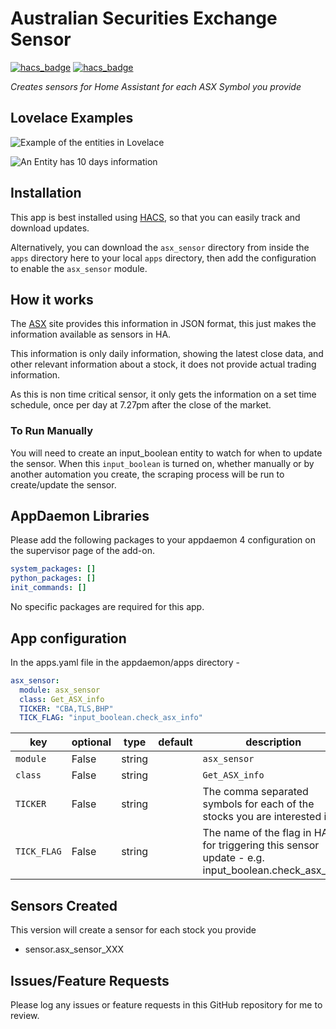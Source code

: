 # Australian Securities Exchange Sensor
[![hacs_badge](https://img.shields.io/badge/HACS-Default-orange.svg?style=for-the-badge)](https://github.com/custom-components/hacs)
[![hacs_badge](https://img.shields.io/badge/HACS-Custom-orange.svg?style=for-the-badge)](https://github.com/custom-components/hacs)

_Creates sensors for Home Assistant for each ASX Symbol you provide_


## Lovelace Examples

![Example of the entities in Lovelace](https://github.com/simonhq/asx_sensor/blob/master/asx_sensor_entities.PNG)

![An Entity has 10 days information](https://github.com/simonhq/asx_sensor/blob/master/asx_sensor_entity.PNG)

## Installation

This app is best installed using [HACS](https://github.com/custom-components/hacs), so that you can easily track and download updates.

Alternatively, you can download the `asx_sensor` directory from inside the `apps` directory here to your local `apps` directory, then add the configuration to enable the `asx_sensor` module.

## How it works

The [ASX](https://www.asx.com.au/) site provides this information in JSON format, this just makes the information available as sensors in HA.

This information is only daily information, showing the latest close data, and other relevant information about a stock, it does not provide actual trading information.

As this is non time critical sensor, it only gets the information on a set time schedule, once per day at 7.27pm after the close of the market. 

### To Run Manually

You will need to create an input_boolean entity to watch for when to update the sensor. When this `input_boolean` is turned on, whether manually or by another automation you create, the scraping process will be run to create/update the sensor.

## AppDaemon Libraries

Please add the following packages to your appdaemon 4 configuration on the supervisor page of the add-on.

``` yaml
system_packages: []
python_packages: []
init_commands: []
```

No specific packages are required for this app.

## App configuration

In the apps.yaml file in the appdaemon/apps directory - 

```yaml
asx_sensor:
  module: asx_sensor
  class: Get_ASX_info
  TICKER: "CBA,TLS,BHP"
  TICK_FLAG: "input_boolean.check_asx_info"
```

key | optional | type | default | description
-- | -- | -- | -- | --
`module` | False | string | | `asx_sensor`
`class` | False | string | | `Get_ASX_info`
`TICKER` | False | string | | The comma separated symbols for each of the stocks you are interested in
`TICK_FLAG` | False | string | | The name of the flag in HA for triggering this sensor update - e.g. input_boolean.check_asx_info

## Sensors Created

This version will create a sensor for each stock you provide

* sensor.asx_sensor_XXX

## Issues/Feature Requests

Please log any issues or feature requests in this GitHub repository for me to review.